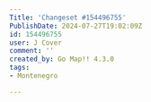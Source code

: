 ```yaml
---
Title: 'Changeset #154496755'
PublishDate: 2024-07-27T19:02:09Z
id: 154496755
user: J Cover
comment: ''
created_by: Go Map!! 4.3.0
tags:
- Montenegro

---
```

